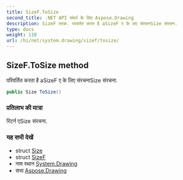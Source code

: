 ```yaml
---
title: SizeF.ToSize
second_title: .NET API संदर्भ के लिए Aspose.Drawing
description: SizeF तरक. परवर्तत करत है aSizeF ए के लए संरचनSize संरचन.
type: docs
weight: 110
url: /hi/net/system.drawing/sizef/tosize/
---
```

## SizeF.ToSize method

परिवर्तित करता है aSizeF ए के लिए संरचनाSize संरचना.

```csharp
public Size ToSize()
```

### प्रतिलाभ की मात्रा

रिटर्न एSize संरचना.

### यह सभी देखें

* struct [Size](../../size/)
* struct [SizeF](../)
* नाम स्थान [System.Drawing](../../sizef/)
* सभा [Aspose.Drawing](../../../)



